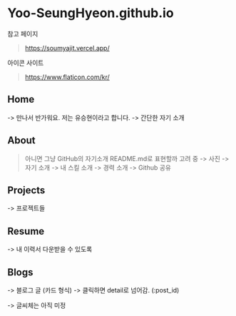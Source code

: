 # Yoo-SeungHyeon.github.io

참고 페이지
> https://soumyajit.vercel.app/

아이콘 사이트
> https://www.flaticon.com/kr/

## Home
-> 만나서 반가워요. 저는 유승현이라고 합니다.
-> 간단한 자기 소개

## About
> 아니면 그냥 GitHub의 자기소개 README.md로 표현할까 고려 중
-> 사진
-> 자기 소개
-> 내 스킬 소개
-> 경력 소개
-> Github 공유

## Projects
-> 프로젝트들

## Resume
-> 내 이력서 다운받을 수 있도록

## Blogs
-> 블로그 글 (카드 형식)
-> 클릭하면 detail로 넘어감. (:post_id)

-> 글씨체는 아직 미정